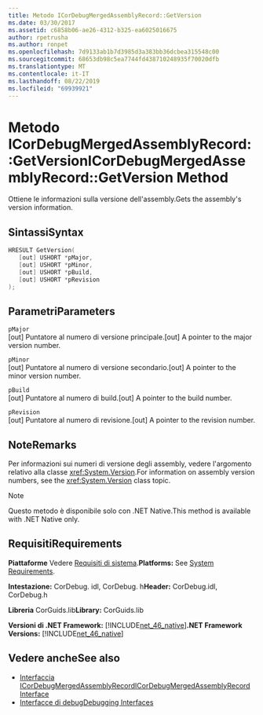 ```yaml
---
title: Metodo ICorDebugMergedAssemblyRecord::GetVersion
ms.date: 03/30/2017
ms.assetid: c6858b06-ae26-4312-b325-ea6025016675
author: rpetrusha
ms.author: ronpet
ms.openlocfilehash: 7d9133ab1b7d3985d3a383bb36dcbea315548c00
ms.sourcegitcommit: 68653db98c5ea7744fd438710248935f70020dfb
ms.translationtype: MT
ms.contentlocale: it-IT
ms.lasthandoff: 08/22/2019
ms.locfileid: "69939921"
---
```

# <a name="icordebugmergedassemblyrecordgetversion-method"></a><span data-ttu-id="8a537-102">Metodo ICorDebugMergedAssemblyRecord::GetVersion</span><span class="sxs-lookup"><span data-stu-id="8a537-102">ICorDebugMergedAssemblyRecord::GetVersion Method</span></span>
<span data-ttu-id="8a537-103">Ottiene le informazioni sulla versione dell'assembly.</span><span class="sxs-lookup"><span data-stu-id="8a537-103">Gets the assembly's version information.</span></span>  
  
## <a name="syntax"></a><span data-ttu-id="8a537-104">Sintassi</span><span class="sxs-lookup"><span data-stu-id="8a537-104">Syntax</span></span>  
  
```cpp  
HRESULT GetVersion(  
   [out] USHORT *pMajor,   
   [out] USHORT *pMinor,   
   [out] USHORT *pBuild,   
   [out] USHORT *pRevision  
);  
```  
  
## <a name="parameters"></a><span data-ttu-id="8a537-105">Parametri</span><span class="sxs-lookup"><span data-stu-id="8a537-105">Parameters</span></span>  
 `pMajor`  
 <span data-ttu-id="8a537-106">[out] Puntatore al numero di versione principale.</span><span class="sxs-lookup"><span data-stu-id="8a537-106">[out] A pointer to the major version number.</span></span>  
  
 `pMinor`  
 <span data-ttu-id="8a537-107">[out] Puntatore al numero di versione secondario.</span><span class="sxs-lookup"><span data-stu-id="8a537-107">[out] A pointer to the minor version number.</span></span>  
  
 `pBuild`  
 <span data-ttu-id="8a537-108">[out] Puntatore al numero di build.</span><span class="sxs-lookup"><span data-stu-id="8a537-108">[out] A pointer to the build number.</span></span>  
  
 `pRevision`  
 <span data-ttu-id="8a537-109">[out] Puntatore al numero di revisione.</span><span class="sxs-lookup"><span data-stu-id="8a537-109">[out] A pointer to the revision number.</span></span>  
  
## <a name="remarks"></a><span data-ttu-id="8a537-110">Note</span><span class="sxs-lookup"><span data-stu-id="8a537-110">Remarks</span></span>  
 <span data-ttu-id="8a537-111">Per informazioni sui numeri di versione degli assembly, vedere l'argomento relativo alla classe <xref:System.Version>.</span><span class="sxs-lookup"><span data-stu-id="8a537-111">For information on assembly version numbers, see the <xref:System.Version> class topic.</span></span>  
  
> [!NOTE]
> <span data-ttu-id="8a537-112">Questo metodo è disponibile solo con .NET Native.</span><span class="sxs-lookup"><span data-stu-id="8a537-112">This method is available with .NET Native only.</span></span>  
  
## <a name="requirements"></a><span data-ttu-id="8a537-113">Requisiti</span><span class="sxs-lookup"><span data-stu-id="8a537-113">Requirements</span></span>  
 <span data-ttu-id="8a537-114">**Piattaforme** Vedere [Requisiti di sistema](../../../../docs/framework/get-started/system-requirements.md).</span><span class="sxs-lookup"><span data-stu-id="8a537-114">**Platforms:** See [System Requirements](../../../../docs/framework/get-started/system-requirements.md).</span></span>  
  
 <span data-ttu-id="8a537-115">**Intestazione:** CorDebug. idl, CorDebug. h</span><span class="sxs-lookup"><span data-stu-id="8a537-115">**Header:** CorDebug.idl, CorDebug.h</span></span>  
  
 <span data-ttu-id="8a537-116">**Libreria** CorGuids.lib</span><span class="sxs-lookup"><span data-stu-id="8a537-116">**Library:** CorGuids.lib</span></span>  
  
 <span data-ttu-id="8a537-117">**Versioni di .NET Framework:** [!INCLUDE[net_46_native](../../../../includes/net-46-native-md.md)]</span><span class="sxs-lookup"><span data-stu-id="8a537-117">**.NET Framework Versions:** [!INCLUDE[net_46_native](../../../../includes/net-46-native-md.md)]</span></span>  
  
## <a name="see-also"></a><span data-ttu-id="8a537-118">Vedere anche</span><span class="sxs-lookup"><span data-stu-id="8a537-118">See also</span></span>

- [<span data-ttu-id="8a537-119">Interfaccia ICorDebugMergedAssemblyRecord</span><span class="sxs-lookup"><span data-stu-id="8a537-119">ICorDebugMergedAssemblyRecord Interface</span></span>](../../../../docs/framework/unmanaged-api/debugging/icordebugmergedassemblyrecord-interface.md)
- [<span data-ttu-id="8a537-120">Interfacce di debug</span><span class="sxs-lookup"><span data-stu-id="8a537-120">Debugging Interfaces</span></span>](../../../../docs/framework/unmanaged-api/debugging/debugging-interfaces.md)
